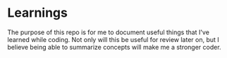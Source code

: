 # Learnings

The purpose of this repo is for me to document useful things that I've learned while coding. Not only will this be useful for review later on, but I believe being able to summarize concepts will make me a stronger coder.
